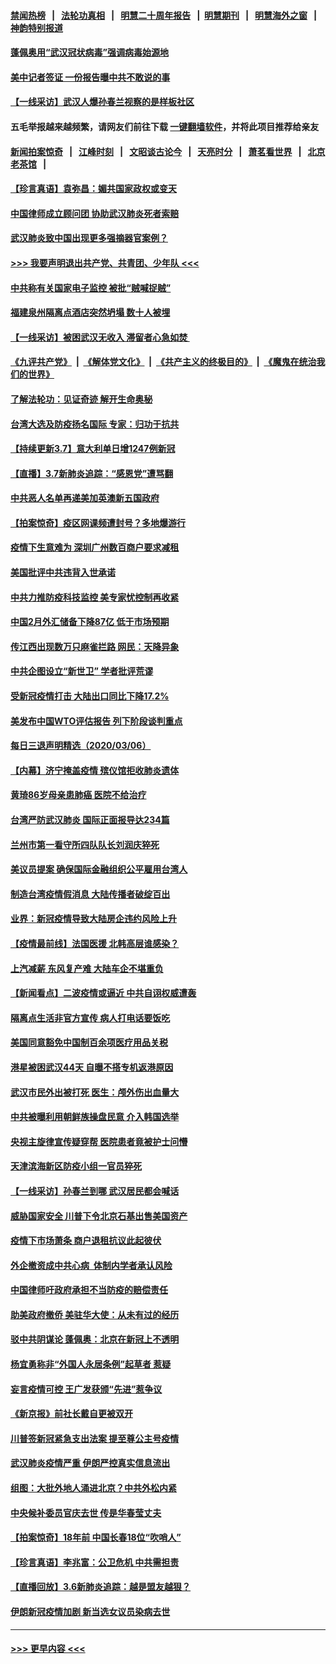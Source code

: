#### [禁闻热榜](热点新闻.md?=0)  &nbsp;&nbsp;|&nbsp;&nbsp; [法轮功真相](https://github.com/gfw-breaker/truth/blob/master/README.md?=0) &nbsp;&nbsp;|&nbsp;&nbsp; [明慧二十周年报告](https://github.com/gfw-breaker/mh-reports/blob/master/README.md?=0) &nbsp;&nbsp;|&nbsp;&nbsp;[明慧期刊](https://github.com/gfw-breaker/mh-qikan) &nbsp;&nbsp;|&nbsp;&nbsp; [明慧海外之窗](https://github.com/gfw-breaker/mh-news/blob/master/README.md?=0) &nbsp;&nbsp;|&nbsp;&nbsp; [神韵特别报道](https://github.com/gfw-breaker/mh-news/blob/master/shenyun.md?=0)
#### [蓬佩奥用“武汉冠状病毒”强调病毒始源地](../pages/nsc413/n11923252.md?t=03080431) 
#### [美中记者签证 一份报告曝中共不敢说的事](../pages/nsc413/n11923242.md?t=03080431) 
#### [【一线采访】武汉人爆孙春兰视察的是样板社区](../pages/nsc413/n11923069.md?t=03080431) 
#### 五毛举报越来越频繁，请网友们前往下载 [一键翻墙软件](https://github.com/gfw-breaker/ssr-accounts)，并将此项目推荐给亲友
#### [新闻拍案惊奇](https://github.com/gfw-breaker/banned-news/blob/master/pages/link4.md) &nbsp;&nbsp;|&nbsp;&nbsp; [江峰时刻](https://github.com/gfw-breaker/banned-news/blob/master/pages/link4.md) &nbsp;&nbsp;|&nbsp;&nbsp; [文昭谈古论今](https://github.com/gfw-breaker/banned-news/blob/master/pages/link4.md) &nbsp;&nbsp;|&nbsp;&nbsp; [天亮时分](https://github.com/gfw-breaker/banned-news/blob/master/pages/link4.md) &nbsp;&nbsp;|&nbsp;&nbsp; [萧茗看世界](https://github.com/gfw-breaker/banned-news/blob/master/pages/link4.md) &nbsp;&nbsp;|&nbsp;&nbsp; [北京老茶馆](https://github.com/gfw-breaker/banned-news/blob/master/pages/link4.md) &nbsp;&nbsp;|&nbsp;&nbsp; 
#### [【珍言真语】袁弥昌：媚共国家政权或变天](../pages/nsc413/n11923199.md?t=03080431) 
#### [中国律师成立顾问团 协助武汉肺炎死者索赔](../pages/nsc413/n11923117.md?t=03080431) 
#### [武汉肺炎致中国出现更多强摘器官案例？](../pages/nsc413/n11923089.md?t=03080431) 
#### [>>> 我要声明退出共产党、共青团、少年队 <<<](https://github.com/begood0513/goodnews/blob/master/quit/letter.md) 
#### [中共称有关国家电子监控 被批“贼喊捉贼”](../pages/nsc413/n11922877.md?t=03080431) 
#### [福建泉州隔离点酒店突然坍塌 数十人被埋](../pages/nsc413/n11922826.md?t=03080431) 
#### [【一线采访】被困武汉无收入 滞留者心急如焚 ](../pages/nsc413/n11922709.md?t=03080431) 
#### [《九评共产党》](https://github.com/begood0513/9ping.md/blob/master/README.md) &nbsp;|&nbsp; [《解体党文化》](../../../../jtdwh.md/blob/master/README.md)  &nbsp;|&nbsp; [《共产主义的终极目的》](../../../../gczydzjmd.md/blob/master/README.md) &nbsp;|&nbsp; [《魔鬼在统治我们的世界》](../../../../mgztzwmdsj.md/blob/master/README.md) 
#### [了解法轮功：见证奇迹 解开生命奥秘](../pages/nsc413/n11922778.md?t=03080431) 
#### [台湾大选及防疫扬名国际 专家：归功于抗共](../pages/nsc413/n11921955.md?t=03080431) 
#### [【持续更新3.7】意大利单日增1247例新冠](../pages/nsc413/n11921647.md?t=03080431) 
#### [【直播】3.7新肺炎追踪：“感恩党”遭骂翻](../pages/nsc413/n11922690.md?t=03080431) 
#### [中共恶人名单再递美加英澳新五国政府](../pages/nsc413/n11922727.md?t=03080431) 
#### [【拍案惊奇】疫区网课频遭封号？多地爆游行](../pages/nsc413/n11921679.md?t=03080431) 
#### [疫情下生意难为 深圳广州数百商户要求减租](../pages/nsc413/n11922392.md?t=03080431) 
#### [美国批评中共违背入世承诺](../pages/nsc413/n11922430.md?t=03080431) 
#### [中共力推防疫科技监控 美专家忧控制再收紧](../pages/nsc413/n11922329.md?t=03080431) 
#### [中国2月外汇储备下降87亿 低于市场预期](../pages/nsc413/n11922091.md?t=03080431) 
#### [传江西出现数万只麻雀拦路 网民：天降异象](../pages/nsc413/n11922160.md?t=03080431) 
#### [中共企图设立“新世卫” 学者批评荒谬](../pages/nsc413/n11921839.md?t=03080431) 
#### [受新冠疫情打击 大陆出口同比下降17.2%](../pages/nsc413/n11921736.md?t=03080431) 
#### [美发布中国WTO评估报告 列下阶段谈判重点](../pages/nsc413/n11921572.md?t=03080431) 
#### [每日三退声明精选（2020/03/06）](../pages/nsc413/n11921953.md?t=03080431) 
#### [【内幕】济宁掩盖疫情 殡仪馆拒收肺炎遗体](../pages/nsc413/n11917871.md?t=03080431) 
#### [黄琦86岁母亲患肺癌 医院不给治疗](../pages/nsc413/n11921840.md?t=03080431) 
#### [台湾严防武汉肺炎 国际正面报导达234篇](../pages/nsc413/n11921737.md?t=03080431) 
#### [兰州市第一看守所四队队长刘润庆猝死](../pages/nsc413/n11920358.md?t=03080431) 
#### [美议员提案 确保国际金融组织公平雇用台湾人](../pages/nsc413/n11921691.md?t=03080431) 
#### [制造台湾疫情假消息 大陆传播者破绽百出](../pages/nsc413/n11921050.md?t=03080431) 
#### [业界：新冠疫情导致大陆房企违约风险上升](../pages/nsc413/n11921549.md?t=03080431) 
#### [【疫情最前线】法国医援 北韩高层谁感染？](../pages/nsc413/n11920850.md?t=03080431) 
#### [上汽减薪 东风复产难 大陆车企不堪重负](../pages/nsc413/n11921202.md?t=03080431) 
#### [【新闻看点】二波疫情或逼近 中共自诩权威遭轰](../pages/nsc413/n11920942.md?t=03080431) 
#### [隔离点生活非官方宣传 病人打电话要饭吃](../pages/nsc413/n11921264.md?t=03080431) 
#### [美国同意豁免中国制百余项医疗用品关税](../pages/nsc413/n11921400.md?t=03080431) 
#### [港星被困武汉44天 自曝不搭专机返港原因](../pages/nsc413/n11920926.md?t=03080431) 
#### [武汉市民外出被打死 医生：颅外伤出血量大](../pages/nsc413/n11921303.md?t=03080431) 
#### [中共被曝利用朝鲜族操盘民意 介入韩国选举](../pages/nsc413/n11921006.md?t=03080431) 
#### [央视主旋律宣传疑穿帮 医院患者竟被护士问懵](../pages/nsc413/n11921219.md?t=03080431) 
#### [天津滨海新区防疫小组一官员猝死](../pages/nsc413/n11921205.md?t=03080431) 
#### [【一线采访】孙春兰到哪 武汉居民都会喊话](../pages/nsc413/n11920952.md?t=03080431) 
#### [威胁国家安全 川普下令北京石基出售美国资产](../pages/nsc413/n11921036.md?t=03080431) 
#### [疫情下市场萧条 商户退租抗议此起彼伏](../pages/nsc413/n11921021.md?t=03080431) 
#### [外企撤资成中共心病  体制内学者承认风险](../pages/nsc413/n11920805.md?t=03080431) 
#### [中国律师吁政府承担不当防疫的赔偿责任](../pages/nsc413/n11920309.md?t=03080431) 
#### [助美政府撤侨 美驻华大使：从未有过的经历](../pages/nsc413/n11920832.md?t=03080431) 
#### [驳中共阴谋论 蓬佩奥：北京在新冠上不透明](../pages/nsc413/n11920846.md?t=03080431) 
#### [杨宜勇称非“外国人永居条例”起草者 惹疑](../pages/nsc413/n11920792.md?t=03080431) 
#### [妄言疫情可控 王广发获颁“先进”惹争议](../pages/nsc413/n11920693.md?t=03080431) 
#### [《新京报》前社长戴自更被双开](../pages/nsc413/n11920689.md?t=03080431) 
#### [川普签新冠紧急支出法案 提至尊公主号疫情](../pages/nsc413/n11920654.md?t=03080431) 
#### [武汉肺炎疫情严重 伊朗严控真实信息流出](../pages/nsc413/n11920458.md?t=03080431) 
#### [组图：大批外地人涌进北京？中共外松内紧](../pages/nsc413/n11918025.md?t=03080431) 
#### [中央候补委员官庆去世 传是华春莹丈夫](../pages/nsc413/n11920481.md?t=03080431) 
#### [【拍案惊奇】18年前 中国长春18位“吹哨人”](../pages/nsc413/n11918988.md?t=03080431) 
#### [【珍言真语】李兆富：公卫危机 中共需担责](../pages/nsc413/n11920422.md?t=03080431) 
#### [【直播回放】3.6新肺炎追踪：越是盟友越狠？](../pages/nsc413/n11920274.md?t=03080431) 
#### [伊朗新冠疫情加剧 新当选女议员染病去世](../pages/nsc413/n11920353.md?t=03080431) 

----
#### [ >>> 更早内容 <<< ](../indexes/nsc413-earlier.md)

